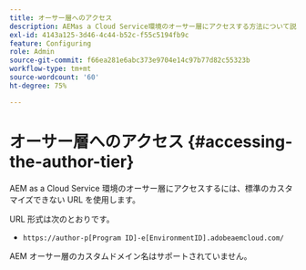 ```yaml
---
title: オーサー層へのアクセス
description: AEMas a Cloud Service環境のオーサー層にアクセスする方法について説明します。
exl-id: 4143a125-3d46-4c44-b52c-f55c5194fb9c
feature: Configuring
role: Admin
source-git-commit: f66ea281e6abc373e9704e14c97b77d82c55323b
workflow-type: tm+mt
source-wordcount: '60'
ht-degree: 75%

---
```


# オーサー層へのアクセス {#accessing-the-author-tier}

AEM as a Cloud Service 環境のオーサー層にアクセスするには、標準のカスタマイズできない URL を使用します。

URL 形式は次のとおりです。

* `https://author-p[Program ID]-e[EnvironmentID].adobeaemcloud.com/`

AEM オーサー層のカスタムドメイン名はサポートされていません。
